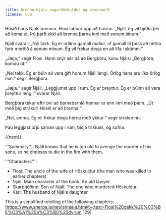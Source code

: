 ```yaml
---
title: Brennu-Njáls saga/Höskuldur og brennan/9
license: CC0
---
```


<Book audio="Njáls saga hluti 9.mp3">
Húsið hans Njáls brennur. Flosi labbar upp að húsinu. „Njáll, ég vil bjóða þér að koma út. Þú þarft ekki að brenna þarna inni með sonum þínum.“

Njáll svarar: „Nei takk. Ég er orðinn gamall maður, of gamall til þess að hefna fyrir morðið á sonum mínum. Ég vil frekar deyja en að lifa í skömm.“

„Jæja,“ segir Flosi. Hann snýr sér þá að Bergþóru, konu Njáls: „Bergþóra, komdu út.“

„Nei takk. Ég er búin að vera gift honum Njáli lengi. Örlög hans eru líka örlög mín.“ segir Bergþóra.

„Jæja.“ segir Njáll. „Leggjumst upp í rúm. Ég er þreyttur. Ég er búinn að vera þreyttur lengi.“ svarar Njáll.

Bergþóra tekur eftir því að barnabarnið hennar er enn inni með þeim. „Út með þig strákur! Húsið er að brenna!“

„Nei, amma. Ég vil frekar deyja hérna með ykkur.“ segir strákurinn.

Þau leggjast þrjú saman upp í rúm, biðja til Guðs, og sofna.
</Book>

{{next}}

<div class="notes">
'''Summary''': Njáll knows that he is too old to avenge the murder of his sons, so he chooses to die in the fire with them. 

'''Characters''':

* Flosi: The uncle of the wife of Höskuldur (the man who was killed in earlier chapters).
* Njáll: Main character of the book. An old lawyer.
* Skarphéðinn: Son of Njáll. The one who murdered Höskuldur.
* Kári: The husband of Njál's daughter.

This is a simplified retelling of the following chapters: [https://www.snerpa.is/net/isl/njala.htm#:~:text=Flosi%20gekk%20%C3%BE%C3%A1%20a%C3%B0%20dyrum 129].

</div>
